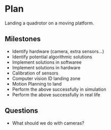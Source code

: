 # Plan

Landing a quadrotor on a moving platform.


## Milestones

- Identify hardware (camera, extra sensors...)
- Identify potential algorithmic solutions
- Implement solutions in softwaree
- Implement solutions in hardware
- Calibration of sensors
- Computer vision ID landing zone
- Motion Planning to land
- Perform the above successfully in simulation
- Perform the above successfully in real life


## Questions

- What should we do with cameras?
